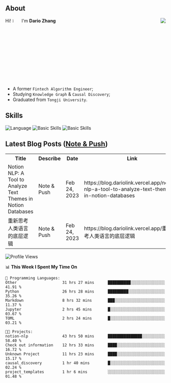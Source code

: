 ## About

<img align="right" src="https://github-readme-stats.vercel.app/api?username=dario-github&show_icons=true&bg_color=00000000&hide_title=true&hide_border=true&include_all_commits=true&count_private=true&theme=transparent" />

Hi! <img src="https://media.giphy.com/media/hvRJCLFzcasrR4ia7z/giphy.gif" width="5%"> I'm **Dario Zhang**

- A former `Fintech Algorithm Engineer`;
- Studying `Knowledge Graph` & `Causal Discovery`;
- Graduated from `Tongji University`.

## Skills

![Language](https://skillicons.dev/icons?i=py,matlab,pytorch,latex,regex,mysql,sqlite)
![Basic Skills](https://skillicons.dev/icons?i=bash,git,linux,md)
![Basic Skills](https://skillicons.dev/icons?i=vim,vscode,jupyterlab)

## Latest Blog Posts ([Note & Push](https://blog.dariolink.vercel.app/))

<table>
  <tr><th>Title</th><th>Describe</th><th>Date</th><th>Link</th></tr>
  <!-- BLOG-POST-LIST:START --><tr><td>Notion NLP: A Tool to Analyze Text Themes in Notion Databases</td><td>Note &amp; Push</td><td>Feb 24, 2023</td><td>https://blog.dariolink.vercel.app/notion-nlp-a-tool-to-analyze-text-themes-in-notion-databases</td></tr><tr><td>重新思考人类语言的底层逻辑</td><td>Note &amp; Push</td><td>Feb 24, 2023</td><td>https://blog.dariolink.vercel.app/重新思考人类语言的底层逻辑</td></tr><!-- BLOG-POST-LIST:END -->
</table>

<!--START_SECTION:waka-->
![Profile Views](http://img.shields.io/badge/Profile%20Views-0-blue)

📊 **This Week I Spent My Time On** 

```text
💬 Programming Languages: 
Other                    31 hrs 27 mins      ██████████░░░░░░░░░░░░░░░   41.91 % 
Python                   26 hrs 28 mins      █████████░░░░░░░░░░░░░░░░   35.26 % 
Markdown                 8 hrs 32 mins       ███░░░░░░░░░░░░░░░░░░░░░░   11.37 % 
Jupyter                  2 hrs 45 mins       █░░░░░░░░░░░░░░░░░░░░░░░░   03.67 % 
TOML                     2 hrs 24 mins       █░░░░░░░░░░░░░░░░░░░░░░░░   03.21 % 

🐱‍💻 Projects: 
notion-nlp               43 hrs 50 mins      ███████████████░░░░░░░░░░   58.40 % 
Check out information    12 hrs 33 mins      ████░░░░░░░░░░░░░░░░░░░░░   16.72 % 
Unknown Project          11 hrs 23 mins      ████░░░░░░░░░░░░░░░░░░░░░   15.17 % 
causal_discovery         1 hr 40 mins        █░░░░░░░░░░░░░░░░░░░░░░░░   02.24 % 
project_templates        1 hr 6 mins         ░░░░░░░░░░░░░░░░░░░░░░░░░   01.48 % 
```


<!--END_SECTION:waka-->
